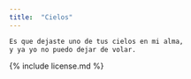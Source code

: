 ```yaml
---
title:  "Cielos"
---
```


```markdown
Es que dejaste uno de tus cielos en mi alma,
y ya yo no puedo dejar de volar.
```

{% include license.md %}
